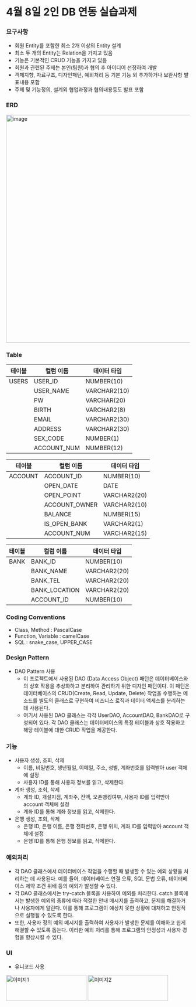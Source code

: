 # 4월 8일 2인 DB 연동 실습과제
### 요구사항

- 회원 Entity를 포함한 최소 2개 이상의 Entity 설계
- 최소 두 개의 Entity는 Relation을 가지고 있음
- 기능은 기본적인 CRUD 기능을 가지고 있음
- 회원과 관련된 주제는 본인(팀원)과 협의 후 아이디어 선정하여 개발
- 객체지향, 자료구조, 디자인패턴, 예외처리 등 기본 기능 외 추가하거나 보완사항 발표내용 포함
- 주제 및 기능정의, 설계외 협업과정과 협의내용등도 발표 포함

### ERD
<img width="622" alt="image" src="https://github.com/Jyebin/shinhan-academy/assets/108725996/aac658a2-f6b7-4f99-919e-66f0f680218d">

### Table
| 테이블 | 컬럼 이름 | 데이터 타입 |
|--------|-----------|------------|
| USERS  | USER_ID   | NUMBER(10) |
|        | USER_NAME | VARCHAR2(10) |
|        | PW        | VARCHAR(20) |
|        | BIRTH     | VARCHAR2(8) |
|        | EMAIL     | VARCHAR2(30) |
|        | ADDRESS   | VARCHAR2(30) |
|        | SEX_CODE  | NUMBER(1) |
|        | ACCOUNT_NUM | NUMBER(12) |


| 테이블 | 컬럼 이름 | 데이터 타입 |
|--------|-----------|------------|
| ACCOUNT| ACCOUNT_ID | NUMBER(10) |
|        | OPEN_DATE | DATE |
|        | OPEN_POINT| VARCHAR2(20) |
|        | ACCOUNT_OWNER | VARCHAR2(10) |
|        | BALANCE   | NUMBER(15) |
|        | IS_OPEN_BANK | VARCHAR2(1) |
|        | ACCOUNT_NUM | VARCHAR2(15) |


| 테이블 | 컬럼 이름 | 데이터 타입 |
|--------|-----------|------------|
| BANK   | BANK_ID   | NUMBER(10) |
|        | BANK_NAME | VARCHAR2(20) |
|        | BANK_TEL  | VARCHAR2(20) |
|        | BANK_LOCATION | VARCHAR2(20) |
|        | ACCOUNT_ID| NUMBER(10) |

### Coding Conventions
- Class, Method : PascalCase
- Function, Variable : camelCase
- SQL : snake_case, UPPER_CASE

### Design Pattern

- DAO Pattern 사용
    - 이 프로젝트에서 사용된 DAO (Data Access Object) 패턴은 데이터베이스와의 상호 작용을 추상화하고 분리하여 관리하기 위한 디자인 패턴이다. 이 패턴은 데이터베이스의 CRUD(Create, Read, Update, Delete) 작업을 수행하는 메소드를 별도의 클래스로 구현하여 비즈니스 로직과 데이터 액세스를 분리하는 데 사용된다.
    - 여기서 사용된 DAO 클래스는 각각 UserDAO, AccountDAO, BankDAO로 구성되어 있다. 각 DAO 클래스는 데이터베이스의 특정 테이블과 상호 작용하고 해당 테이블에 대한 CRUD 작업을 제공한다.

### 기능

- 사용자 생성, 조회, 삭제
    - 이름, 비밀번호, 생년월일, 이메일, 주소, 성별, 계좌번호를 입력받아 user 객체에 설정
    - 사용자 ID를 통해 사용자 정보를 읽고, 삭제한다.
- 계좌 생성, 조회, 삭제
    - 계좌 ID, 개설지점, 계좌주, 잔액, 오픈뱅킹여부, 사용자 ID를 입력받아 account 객체에 설정
    - 계좌 ID를 통해 계좌 정보를 읽고, 삭제한다.
- 은행 생성, 조회, 삭제
    - 은행 ID, 은행 이름, 은행 전화번호, 은행 위치, 계좌 ID를 입력받아 account 객체에 설정
    - 은행 ID를 통해 은행 정보를 읽고, 삭제한다.

### 예외처리

- 각 DAO 클래스에서 데이터베이스 작업을 수행할 때 발생할 수 있는 예외 상황을 처리하는 데 사용된다. 예를 들어, 데이터베이스 연결 오류, SQL 문법 오류, 데이터베이스 제약 조건 위배 등의 예외가 발생할 수 있다.
- 각 DAO 클래스에서는 try-catch 블록을 사용하여 예외를 처리한다. catch 블록에서는 발생한 예외의 종류에 따라 적절한 안내 메시지를 출력하고, 문제를 해결하거나 사용자에게 알린다. 이를 통해 프로그램이 예상치 못한 상황에 대처하고 안정적으로 실행될 수 있도록 한다.
- 또한, 사용자 정의 예외 메시지를 출력하여 사용자가 발생한 문제를 이해하고 쉽게 해결할 수 있도록 돕는다. 이러한 예외 처리를 통해 프로그램의 안정성과 사용자 경험을 향상시킬 수 있다.
### UI
- 유니코드 사용
<img src="https://github.com/Jyebin/shinhan-academy/assets/108725996/38f02d85-8ff5-4a0e-b58e-5ea502d3abdf" alt="이미지1" width="220" height="70">
<img src="https://github.com/Jyebin/shinhan-academy/assets/108725996/dbd2d7f3-c473-4816-8123-f9bbd618b286" alt="이미지2" width="220" height="70">
